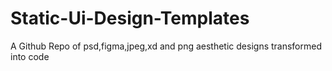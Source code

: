 # Static-Ui-Design-Templates
A Github Repo of psd,figma,jpeg,xd and png aesthetic designs transformed into code 
